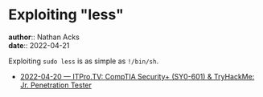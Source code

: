 # Exploiting "less"

**author**:: Nathan Acks  
**date**:: 2022-04-21

Exploiting `sudo less` is as simple as `!/bin/sh`.

* [2022-04-20 — ITPro.TV: CompTIA Security+ (SY0-601) & TryHackMe: Jr. Penetration Tester](../log/2022-04-20-itprotv-comptia-security-plus-and-tryhackme-jr-penetration-tester.md)
